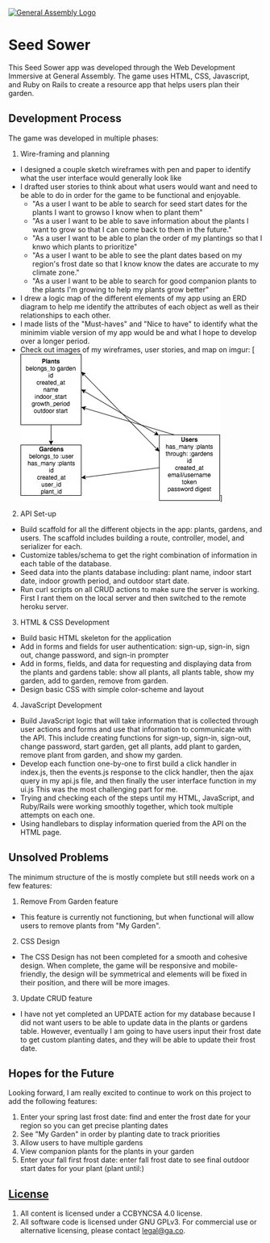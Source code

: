 [![General Assembly Logo](https://camo.githubusercontent.com/1a91b05b8f4d44b5bbfb83abac2b0996d8e26c92/687474703a2f2f692e696d6775722e636f6d2f6b6538555354712e706e67)](https://generalassemb.ly/education/web-development-immersive)

# Seed Sower
This Seed Sower app was developed through the Web Development Immersive at General Assembly. The game uses HTML, CSS, Javascript, and Ruby on Rails to create a resource app that helps users plan their garden.


## Development Process
The game was developed in multiple phases:

1. Wire-framing and planning
  - I designed a couple sketch wireframes with pen and paper to identify what the user interface would generally look like
  - I drafted user stories to think about what users would want and need to be able to do in order for the game to be functional and enjoyable.
      - "As a user I want to be able to search for seed start dates for the plants I want to growso I know when to plant them"
      - "As a user I want to be able to save information about the plants I want to grow so that I can come back to them in the future."
      - "As a user I want to be able to plan the order of my plantings so that I knwo which plants to prioritize"
      - "As a user I want to be able to see the plant dates based on my region's frost date so that I know know the dates are accurate to my climate zone."
      - "As a user I want to be able to search for good companion plants to the plants I'm growing to help my plants grow better"
  - I drew a logic map of the different elements of my app using an ERD diagram to help me identify the attributes of each object as well as their relationships to each other.
  - I made lists of the "Must-haves" and "Nice to have" to identify what the minimim viable version of my app would be and what I hope to develop over a longer period.
  - Check out images of my wireframes, user stories, and map on imgur:
  [![ERD Diagram](https://github.com/ashtrull/garden-project-front-end/blob/master/lib/ERD%20Diagram%20for%20Garden-Project-Front-End.png?raw=true)]

2. API Set-up
  - Build scaffold for all the different objects in the app: plants, gardens, and users. The scaffold includes building a route, controller, model, and serializer for each.
  - Customize tables/schema to get the right combination of information in each table of the database.
  - Seed data into the plants database including: plant name, indoor start date, indoor growth period, and outdoor start date.
  - Run curl scripts on all CRUD actions to make sure the server is working. First I rant them on the local server and then switched to the remote heroku server.

3. HTML & CSS Development
  - Build basic HTML skeleton for the application
  - Add in forms and fields for user authentication: sign-up, sign-in, sign out, change password, and sign-in prompter
  - Add in forms, fields, and data for requesting and displaying data from the plants and gardens table: show all plants, all plants table, show my garden, add to garden, remove from garden.
  - Design basic CSS with simple color-scheme and layout

4. JavaScript Development
  - Build JavaScript logic that will take information that is collected through user actions and forms and use that information to communicate with the API. This include creating functions for sign-up, sign-in, sign-out, change password, start garden, get all plants, add plant to garden, remove plant from garden, and show my garden.
  - Develop each function one-by-one to first build a click handler in index.js, then the events.js response to the click handler, then the ajax query in my api.js file, and then finally the user interface function in my ui.js This was the most challenging part for me.
  - Trying and checking each of the steps until my HTML, JavaScript, and Ruby/Rails  were working smoothly together, which took multiple attempts on each one.
  - Using handlebars to display information queried from the API on the HTML page.

## Unsolved Problems
The minimum structure of the is mostly complete but still needs work on a few features:
1. Remove From Garden feature
  - This feature is currently not functioning, but when functional will allow users to remove plants from "My Garden".
2. CSS Design
  - The CSS Design has not been completed for a smooth and cohesive design. When complete, the game will be responsive and mobile-friendly, the design will be symmetrical and elements will be fixed in their position, and there will be more images.
3. Update CRUD feature
  - I have not yet completed an UPDATE action for my database because I did not want users to be able to update data in the plants or gardens table. However, eventually I am going to have users input their frost date to get custom planting dates, and they will be able to update their frost date.

## Hopes for the Future
Looking forward, I am really excited to continue to work on this project to add the following features:
1. Enter your spring last frost date: find and enter the frost date for your region so you can get precise planting dates
2. See "My Garden" in order by planting date to track priorities
3. Allow users to have multiple gardens
4. View companion plants for the plants in your garden
5. Enter your fall first frost date: enter fall frost date to see final outdoor start dates for your plant (plant until:)

## [License](LICENSE)

1.  All content is licensed under a CC­BY­NC­SA 4.0 license.
1.  All software code is licensed under GNU GPLv3. For commercial use or
    alternative licensing, please contact legal@ga.co.
